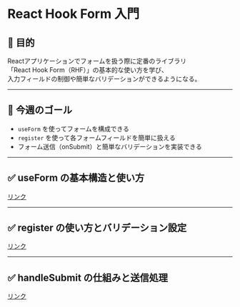 # React Hook Form 入門

## 🎯 目的

Reactアプリケーションでフォームを扱う際に定番のライブラリ  
「React Hook Form（RHF）」の基本的な使い方を学び、  
入力フィールドの制御や簡単なバリデーションができるようになる。

---

## 🎯 今週のゴール

- `useForm` を使ってフォームを構成できる
- `register` を使って各フォームフィールドを簡単に扱える
- フォーム送信（onSubmit）と簡単なバリデーションを実装できる

---

## ✅ useForm の基本構造と使い方

[リンク](useForm%20の基本構造と使い方.md)  

---

## ✅ register の使い方とバリデーション設定

[リンク](register%20の使い方とバリデーション設定.md)  

---

## ✅ handleSubmit の仕組みと送信処理

[リンク](handleSubmit%20の仕組みと送信処理.md)  
